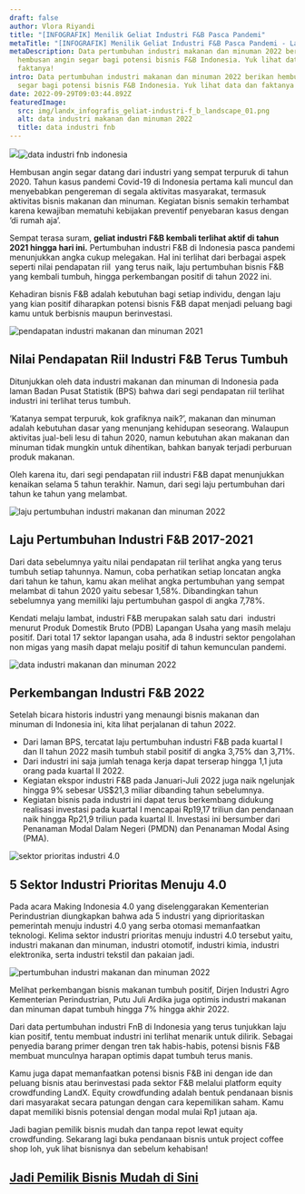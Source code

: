 ```yaml
---
draft: false
author: Vlora Riyandi
title: "[INFOGRAFIK] Menilik Geliat Industri F&B Pasca Pandemi"
metaTitle: "[INFOGRAFIK] Menilik Geliat Industri F&B Pasca Pandemi - LandX"
metaDescription: Data pertumbuhan industri makanan dan minuman 2022 berikan
  hembusan angin segar bagi potensi bisnis F&B Indonesia. Yuk lihat data dan
  faktanya!
intro: Data pertumbuhan industri makanan dan minuman 2022 berikan hembusan angin
  segar bagi potensi bisnis F&B Indonesia. Yuk lihat data dan faktanya!
date: 2022-09-29T09:03:44.892Z
featuredImage:
  src: img/landx_infografis_geliat-industri-f_b_landscape_01.png
  alt: data industri makanan dan minuman 2022
  title: data industri fnb
---
```

![](https://lh5.googleusercontent.com/HRfjrajl5wlci60Re_d72XHOmTZsNnU0PAD4iGnjPJN9rKsal9eCNv569k6NZJaShEZgC5X_QUM-sQ9xwuZ_guSKlhhUNuiMVDQHRiNNsBW4d-K-YxobHkhja-zh_XJ0WgvbMU_1FYpSWdDEOnQ5uAme28lY5YbCIdK5AJuUBW87Ov6_tCxfazD9Mw)![](https://cdn.discordapp.com/attachments/976309038067367996/1025268938927521822/LandX_Infografis_Geliat-Industri-F_B.png "data industri fnb indonesia")

Hembusan angin segar datang dari industri yang sempat terpuruk di tahun 2020. Tahun kasus pandemi Covid-19 di Indonesia pertama kali muncul dan menyebabkan pengereman di segala aktivitas masyarakat, termasuk aktivitas bisnis makanan dan minuman. Kegiatan bisnis semakin terhambat karena kewajiban mematuhi kebijakan preventif penyebaran kasus dengan ‘di rumah aja’. 

Sempat terasa suram, **geliat industri F&B kembali terlihat aktif di tahun 2021 hingga hari ini.** Pertumbuhan industri F&B di Indonesia pasca pandemi menunjukkan angka cukup melegakan. Hal ini terlihat dari berbagai aspek seperti nilai pendapatan riil  yang terus naik, laju pertumbuhan bisnis F&B yang kembali tumbuh, hingga perkembangan positif di tahun 2022 ini.

Kehadiran bisnis F&B adalah kebutuhan bagi setiap individu, dengan laju yang kian positif diharapkan potensi bisnis F&B dapat menjadi peluang bagi kamu untuk berbisnis maupun berinvestasi.

![pendapatan industri makanan dan minuman 2021](https://lh6.googleusercontent.com/cBcL8PKNawauHdVSxeUl7bcT84j1iOmkKQ_rFN7VayyD5pLVqeWCS3gujbkYAVLh3zpDyRHzZO3k7W4GFw2AN2yGdLqXw-yR-wL2xqtxUaXoqCfGHaBRzKhzUF1KEyWmLeeMZ1j6NrE-Qw4Ddp1WsR7W3i135oPSFzI4iFY7zovGeK2EoUC8KzHemA "pendapatan industri makanan dan minuman 2022")

## Nilai Pendapatan Riil Industri F&B Terus Tumbuh

Ditunjukkan oleh data industri makanan dan minuman di Indonesia pada laman Badan Pusat Statistik (BPS) bahwa dari segi pendapatan riil terlihat industri ini terlihat terus tumbuh. 

‘Katanya sempat terpuruk, kok grafiknya naik?’, makanan dan minuman adalah kebutuhan dasar yang menunjang kehidupan seseorang. Walaupun aktivitas jual-beli lesu di tahun 2020, namun kebutuhan akan makanan dan minuman tidak mungkin untuk dihentikan, bahkan banyak terjadi perburuan produk makanan.

Oleh karena itu, dari segi pendapatan riil industri F&B dapat menunjukkan kenaikan selama 5 tahun terakhir. Namun, dari segi laju pertumbuhan dari tahun ke tahun yang melambat.

![laju pertumbuhan industri makanan dan minuman 2022](https://lh5.googleusercontent.com/_P8NcBCyiCB75LrerjzT7VWVcZVxxNfSbKxQxLOKa_hakYf-DvYReglP9uJHVDa6Nr9jtl5_OxX25Yo41Hol8W-ojYF9PoJ7zLqJspR721TgTvysX2wtcq_JumA2H3LUYo3IrKHTe33Ob-dA2vSHeIkrlngoAPS7SEXFJ1-tjuWm_0j7Rg75FjuS8g "laju pertumbuhan industri makanan dan minuman 2022")

## Laju Pertumbuhan Industri F&B 2017-2021

Dari data sebelumnya yaitu nilai pendapatan riil terlihat angka yang terus tumbuh setiap tahunnya. Namun, coba perhatikan setiap loncatan angka dari tahun ke tahun, kamu akan melihat angka pertumbuhan yang sempat melambat di tahun 2020 yaitu sebesar 1,58%. Dibandingkan tahun sebelumnya yang memiliki laju pertumbuhan gaspol di angka 7,78%. 

Kendati melaju lambat, industri F&B merupakan salah satu dari  industri menurut Produk Domestik Bruto (PDB) Lapangan Usaha yang masih melaju positif. Dari total 17 sektor lapangan usaha, ada 8 industri sektor pengolahan non migas yang masih dapat melaju positif di tahun kemunculan pandemi.

![data industri makanan dan minuman 2022](https://lh4.googleusercontent.com/ZcR9mFt7UWs_xoILDrfa9UAJpZgCuZa-J3rYLNvfJs1PZXeEKtByXV_93iD7GnC5Xq7k_mAZpEqwDkgy3FbwETp702yUeuVt_yv8t2fjRoy3HbHKoiFP2FBYl2-k02MyZ_PI0hkIPT7oZItdIAzfo2xIM_tUTO7k4fvcUYUeDmuk31pHFmr5MynHSg "data industri makanan dan minuman 2022")

## Perkembangan Industri F&B 2022

Setelah bicara historis industri yang menaungi bisnis makanan dan minuman di Indonesia ini, kita lihat perjalanan di tahun 2022.

* Dari laman BPS, tercatat laju pertumbuhan industri F&B pada kuartal I dan II tahun 2022 masih tumbuh stabil positif di angka 3,75% dan 3,71%.
* Dari industri ini saja jumlah tenaga kerja dapat terserap hingga 1,1 juta orang pada kuartal II 2022.
* Kegiatan ekspor industri F&B pada Januari-Juli 2022 juga naik ngelunjak hingga 9% sebesar US$21,3 miliar dibanding tahun sebelumnya.
* Kegiatan bisnis pada industri ini dapat terus berkembang didukung realisasi investasi pada kuartal I mencapai Rp19,17 triliun dan pendanaan naik hingga Rp21,9 triliun pada kuartal II. Investasi ini bersumber dari Penanaman Modal Dalam Negeri (PMDN) dan Penanaman Modal Asing (PMA).

![sektor prioritas industri 4.0](https://lh6.googleusercontent.com/FonDjezGaQGC_2JvSKV0vykC8phCY_U9KEvJN_Z9mqGEi84M_DtC4wGHCcDnwJsu0Tszif-X8BsC6mhGwP_tIsW02OLMpXqb386EZInWuF2q7BYI3OoPmTchQjHSv9aMNROlQc-GuKs9VqadLBtL-5CzAZu6uZS7Q9g3OvFu6lu2hjrS43XvQx1WmA "sektor prioritas industri 4.0")

## 5 Sektor Industri Prioritas Menuju 4.0

Pada acara Making Indonesia 4.0 yang diselenggarakan Kementerian Perindustrian diungkapkan bahwa ada 5 industri yang diprioritaskan pemerintah menuju industri 4.0 yang serba otomasi memanfaatkan teknologi. Kelima sektor industri prioritas menuju industri 4.0 tersebut yaitu, industri makanan dan minuman, industri otomotif, industri kimia, industri elektronika, serta industri tekstil dan pakaian jadi.

![pertumbuhan industri makanan dan minuman 2022](https://lh5.googleusercontent.com/77xLpyCUzNYkJtlfP2Kz1Tz9a06H_7NlFs2Tmmt6RsEjO_oFzaHiwcrZ2l_pj286KLs9CvirIHD18Hb5tqa7IgclfBF3QbD8BJwxYIYURr6oxCtQsIKzaEC-yukPcaDrR6YW4itCKthesyRLn1TzftrRwDhc1FPgOQ0GmgCQqbHt3zh92JBeF6abrg "pertumbuhan industri makanan dan minuman 2022")

Melihat perkembangan bisnis makanan tumbuh positif, Dirjen Industri Agro Kementerian Perindustrian, Putu Juli Ardika juga optimis industri makanan dan minuman dapat tumbuh hingga 7% hingga akhir 2022. 

Dari data pertumbuhan industri FnB di Indonesia yang terus tunjukkan laju kian positif, tentu membuat industri ini terlihat menarik untuk dilirik. Sebagai penyedia barang primer dengan tren tak habis-habis, potensi bisnis F&B membuat munculnya harapan optimis dapat tumbuh terus manis. 

Kamu juga dapat memanfaatkan potensi bisnis F&B ini dengan ide dan peluang bisnis atau berinvestasi pada sektor F&B melalui platform equity crowdfunding LandX. Equity crowdfunding adalah bentuk pendanaan bisnis dari masyarakat secara patungan dengan cara kepemilikan saham. Kamu dapat memiliki bisnis potensial dengan modal mulai Rp1 jutaan aja. 

Jadi bagian pemilik bisnis mudah dan tanpa repot lewat equity crowdfunding. Sekarang lagi buka pendanaan bisnis untuk project coffee shop loh, yuk lihat bisnisnya dan sebelum kehabisan!

## [Jadi Pemilik Bisnis Mudah di Sini](https://app.landx.id/?utm_source=Organic+Page&utm_medium=Content+Blog&utm_campaign=BlogLandX&utm_id=Blog)